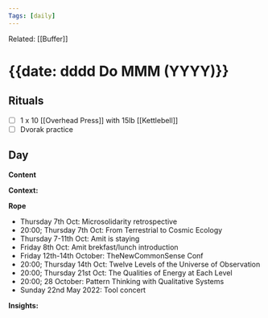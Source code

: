 ```yaml
---
Tags: [daily]
---
```

Related: [[Buffer]]
# {{date: dddd Do MMM (YYYY)}}

## Rituals
- [ ] 1 x 10 [[Overhead Press]] with 15lb [[Kettlebell]]
- [ ] Dvorak practice

## Day
**Content**


**Context:**


**Rope**
- Thursday 7th Oct: Microsolidarity retrospective
- 20:00; Thursday 7th Oct: From Terrestrial to Cosmic Ecology
- Thursday 7-11th Oct: Amit is staying
- Friday 8th Oct: Amit brekfast/lunch introduction
- Friday 12th-14th October: TheNewCommonSense Conf
- 20:00; Thursday 14th Oct: Twelve Levels of the Universe of Observation
- 20:00; Thursday 21st Oct: The Qualities of Energy at Each Level
- 20:00; 28 October: Pattern Thinking with Qualitative Systems
- Sunday 22nd May 2022: Tool concert

**Insights:**